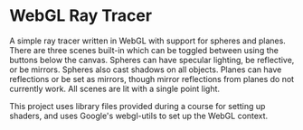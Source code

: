 # WebGL Ray Tracer
A simple ray tracer written in WebGL with support for spheres and planes. There are three scenes built-in which can be
toggled between using the buttons below the canvas. Spheres can have specular lighting, be reflective, or be mirrors. 
Spheres also cast shadows on all objects. Planes can have reflections or be set as mirrors, though mirror reflections 
from planes do not currently work. All scenes are lit with a single point light.

This project uses library files provided during a course for setting up shaders, and uses Google's webgl-utils to set up
the WebGL context.

